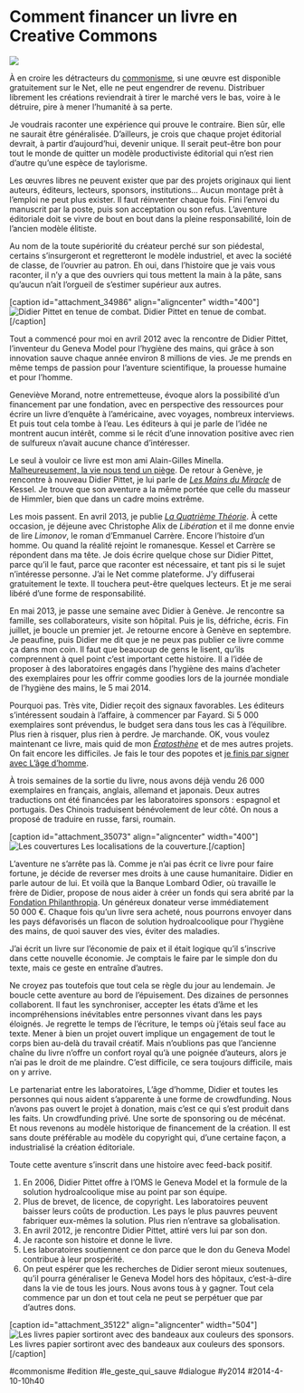 # Comment financer un livre en Creative Commons

![](_i/sponsors3.png)

À en croire les détracteurs du [commonisme](#commonisme), si une œuvre est disponible gratuitement sur le Net, elle ne peut engendrer de revenu. Distribuer librement les créations reviendrait à tirer le marché vers le bas, voire à le détruire, pire à mener l’humanité à sa perte.

Je voudrais raconter une expérience qui prouve le contraire. Bien sûr, elle ne saurait être généralisée. D’ailleurs, je crois que chaque projet éditorial devrait, à partir d’aujourd’hui, devenir unique. Il serait peut-être bon pour tout le monde de quitter un modèle productiviste éditorial qui n’est rien d’autre qu’une espèce de taylorisme.

Les œuvres libres ne peuvent exister que par des projets originaux qui lient auteurs, éditeurs, lecteurs, sponsors, institutions… Aucun montage prêt à l’emploi ne peut plus exister. Il faut réinventer chaque fois. Fini l’envoi du manuscrit par la poste, puis son acceptation ou son refus. L’aventure éditoriale doit se vivre de bout en bout dans la pleine responsabilité, loin de l’ancien modèle élitiste.

Au nom de la toute supériorité du créateur perché sur son piédestal, certains s’insurgeront et regretteront le modèle industriel, et avec la société de classe, de l’ouvrier au patron. Eh oui, dans l’histoire que je vais vous raconter, il n’y a que des ouvriers qui tous mettent la main à la pâte, sans qu’aucun n’ait l’orgueil de s’estimer supérieur aux autres.

[caption id="attachment\_34986" align="aligncenter" width="400"]![Didier Pittet en tenue de combat.](_i/ProfPittet4-WhiteCoat.webp) Didier Pittet en tenue de combat.[/caption]

Tout a commencé pour moi en avril 2012 avec la rencontre de Didier Pittet, l’inventeur du Geneva Model pour l’hygiène des mains, qui grâce à son innovation sauve chaque année environ 8 millions de vies. Je me prends en même temps de passion pour l’aventure scientifique, la prouesse humaine et pour l’homme.

Geneviève Morand, notre entremetteuse, évoque alors la possibilité d’un financement par une fondation, avec en perspective des ressources pour écrire un livre d’enquête à l’américaine, avec voyages, nombreux interviews. Et puis tout cela tombe à l’eau. Les éditeurs à qui je parle de l’idée ne montrent aucun intérêt, comme si le récit d’une innovation positive avec rien de sulfureux n’avait aucune chance d’intéresser.

Le seul à vouloir ce livre est mon ami Alain-Gilles Minella. [Malheureusement, la vie nous tend un piège](../../2012/12/la-vie-cest-complique.md). De retour à Genève, je rencontre à nouveau Didier Pittet, je lui parle de [*Les Mains du Miracle*](../../2013/1/partager-ses-livres-pour-changer-le-monde.md) de Kessel. Je trouve que son aventure a la même portée que celle du masseur de Himmler, bien que dans un cadre moins extrême.

Les mois passent. En avril 2013, je publie *[La Quatrième Théorie](../../page/la-quatrieme-theorie)*. À cette occasion, je déjeune avec Christophe Alix de *Libération* et il me donne envie de lire *Limonov*, le roman d’Emmanuel Carrère. Encore l’histoire d’un homme. Ou quand la réalité rejoint le romanesque. Kessel et Carrère se répondent dans ma tête. Je dois écrire quelque chose sur Didier Pittet, parce qu’il le faut, parce que raconter est nécessaire, et tant pis si le sujet n’intéresse personne. J’ai le Net comme plateforme. J’y diffuserai gratuitement le texte. Il touchera peut-être quelques lecteurs. Et je me serai libéré d’une forme de responsabilité.

En mai 2013, je passe une semaine avec Didier à Genève. Je rencontre sa famille, ses collaborateurs, visite son hôpital. Puis je lis, défriche, écris. Fin juillet, je boucle un premier jet. Je retourne encore à Genève en septembre. Je peaufine, puis Didier me dit que je ne peux pas publier ce livre comme ça dans mon coin. Il faut que beaucoup de gens le lisent, qu’ils comprennent à quel point c’est important cette histoire. Il a l’idée de proposer à des laboratoires engagés dans l’hygiène des mains d’acheter des exemplaires pour les offrir comme goodies lors de la journée mondiale de l’hygiène des mains, le 5 mai 2014.

Pourquoi pas. Très vite, Didier reçoit des signaux favorables. Les éditeurs s’intéressent soudain à l’affaire, à commencer par Fayard. Si 5 000 exemplaires sont prévendus, le budget sera dans tous les cas à l’équilibre. Plus rien à risquer, plus rien à perdre. Je marchande. OK, vous voulez maintenant ce livre, mais quid de mon *[Ératosthène](../../page/eratosthene)* et de mes autres projets. On fait encore les difficiles. Je fais le tour des popotes et [je finis par signer avec L’âge d’homme](../2/sante-litterature-et-meditation.md).

À trois semaines de la sortie du livre, nous avons déjà vendu 26 000 exemplaires en français, anglais, allemand et japonais. Deux autres traductions ont été financées par les laboratoires sponsors : espagnol et portugais. Des Chinois traduisent bénévolement de leur côté. On nous a proposé de traduire en russe, farsi, roumain.

[caption id="attachment\_35073" align="aligncenter" width="400"]![Les couvertures](_i/planche2.webp) Les localisations de la couverture.[/caption]

L’aventure ne s’arrête pas là. Comme je n’ai pas écrit ce livre pour faire fortune, je décide de reverser mes droits à une cause humanitaire. Didier en parle autour de lui. Et voilà que la Banque Lombard Odier, où travaille le frère de Didier, propose de nous aider à créer un fonds qui sera abrité par la [Fondation Philanthropia](http://www.fondationphilanthropia.org/). Un généreux donateur verse immédiatement 50 000 €. Chaque fois qu’un livre sera acheté, nous pourrons envoyer dans les pays défavorisés un flacon de solution hydroalcoolique pour l’hygiène des mains, de quoi sauver des vies, éviter des maladies.

J’ai écrit un livre sur l’économie de paix et il était logique qu’il s’inscrive dans cette nouvelle économie. Je comptais le faire par le simple don du texte, mais ce geste en entraîne d’autres.

Ne croyez pas toutefois que tout cela se règle du jour au lendemain. Je boucle cette aventure au bord de l’épuisement. Des dizaines de personnes collaborent. Il faut les synchroniser, accepter les états d’âme et les incompréhensions inévitables entre personnes vivant dans les pays éloignés. Je regrette le temps de l’écriture, le temps où j’étais seul face au texte. Mener à bien un projet ouvert implique un engagement de tout le corps bien au-delà du travail créatif. Mais n’oublions pas que l’ancienne chaîne du livre n’offre un confort royal qu’à une poignée d’auteurs, alors je n’ai pas le droit de me plaindre. C’est difficile, ce sera toujours difficile, mais on y arrive.

Le partenariat entre les laboratoires, L’âge d’homme, Didier et toutes les personnes qui nous aident s’apparente à une forme de crowdfunding. Nous n’avons pas ouvert le projet à donation, mais c’est ce qui s’est produit dans les faits. Un crowdfunding privé. Une sorte de sponsoring ou de mécénat. Et nous revenons au modèle historique de financement de la création. Il est sans doute préférable au modèle du copyright qui, d’une certaine façon, a industrialisé la création éditoriale.

Toute cette aventure s’inscrit dans une histoire avec feed-back positif.

1. En 2006, Didier Pittet offre à l’OMS le Geneva Model et la formule de la solution hydroalcoolique mise au point par son équipe.
2. Plus de brevet, de licence, de copyright. Les laboratoires peuvent baisser leurs coûts de production. Les pays le plus pauvres peuvent fabriquer eux-mêmes la solution. Plus rien n’entrave sa globalisation.
3. En avril 2012, je rencontre Didier Pittet, attiré vers lui par son don.
4. Je raconte son histoire et donne le livre.
5. Les laboratoires soutiennent ce don parce que le don du Geneva Model contribue à leur prospérité.
6. On peut espérer que les recherches de Didier seront mieux soutenues, qu’il pourra généraliser le Geneva Model hors des hôpitaux, c’est-à-dire dans la vie de tous les jours. Nous avons tous à y gagner. Tout cela commence par un don et tout cela ne peut se perpétuer que par d’autres dons.

[caption id="attachment\_35122" align="aligncenter" width="504"]![Les livres papier sortiront avec des bandeaux aux couleurs des sponsors.](_i/sponsors3.png) Les livres papier sortiront avec des bandeaux aux couleurs des sponsors.[/caption]



#commonisme #edition #le_geste_qui_sauve #dialogue #y2014 #2014-4-10-10h40
